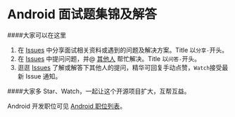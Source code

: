 # Android 面试题集锦及解答

####大家可以在这里  
1. 在 [Issues](https://github.com/android-cn/interview-questions/issues) 中分享面试相关资料或遇到的问题及解决方案。Title 以`分享-`开头。  
2. 在 [Issues](https://github.com/android-cn/interview-questions/issues) 中提问问题，并@ [其他人](https://github.com/android-cn/interview-questions/issues/4 "部分国内 Android GitHuber") 帮忙解决。Title 以`问答-`开头。  
3. 逛逛 [Issues](https://github.com/android-cn/interview-questions/issues) 了解或解答下其他人的提问，精华可回复手动点赞，`Watch`接受最新 Issue 通知。  

####大家多 Star、Watch，一起让这个开源项目扩大，互帮互益。  

Android 开发职位可见 [Android 职位列表](http://www.codekk.com/jobs)。  

